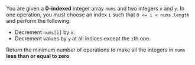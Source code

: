 You are given a **0-indexed** integer array `nums` and two integers `x` and `y`. In one operation, you must choose an index `i` such that `0 <= i < nums.length` and perform the following:

- Decrement `nums[i]` by `x`.
- Decrement values by `y` at all indices except the `i`th one.

Return the minimum number of operations to make all the integers in `nums` **less than or equal to zero**.